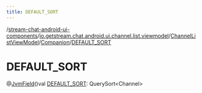 ```yaml
---
title: DEFAULT_SORT
---
```

/[stream-chat-android-ui-components](../../../index.md)/[io.getstream.chat.android.ui.channel.list.viewmodel](../../index.md)/[ChannelListViewModel](../index.md)/[Companion](index.md)/[DEFAULT_SORT](DEFAULT_SORT.md)  
  
  
  
# DEFAULT_SORT  
@[JvmField](https://kotlinlang.org/api/latest/jvm/stdlib/kotlin.jvm/-jvm-field/index.html)()val [DEFAULT_SORT](DEFAULT_SORT.md): QuerySort&lt;Channel&gt;
